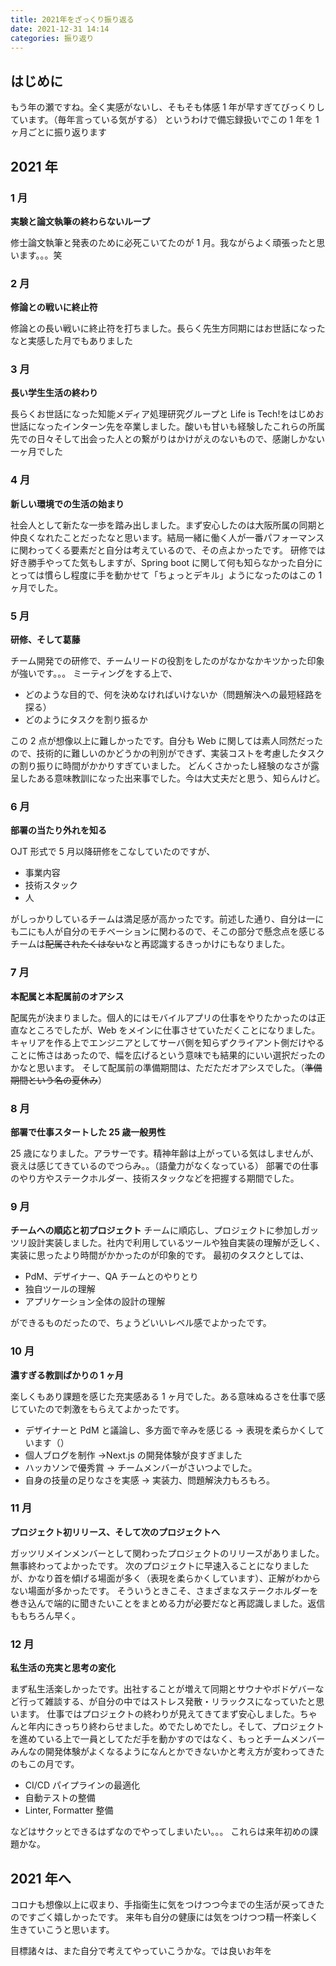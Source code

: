 ```yaml
---
title: 2021年をざっくり振り返る
date: 2021-12-31 14:14
categories: 振り返り
---
```


## はじめに

もう年の瀬ですね。全く実感がないし、そもそも体感 1 年が早すぎてびっくりしています。（毎年言っている気がする）
というわけで備忘録扱いでこの 1 年を 1 ヶ月ごとに振り返ります

## 2021 年

### 1 月

**実験と論文執筆の終わらないループ**

修士論文執筆と発表のために必死こいてたのが 1 月。我ながらよく頑張ったと思います。。。笑

### 2 月

**修論との戦いに終止符**

修論との長い戦いに終止符を打ちました。長らく先生方同期にはお世話になったなと実感した月でもありました

### 3 月

**長い学生生活の終わり**

長らくお世話になった知能メディア処理研究グループと Life is Tech!をはじめお世話になったインターン先を卒業しました。酸いも甘いも経験したこれらの所属先での日々そして出会った人との繋がりはかけがえのないもので、感謝しかない一ヶ月でした

### 4 月

**新しい環境での生活の始まり**

社会人として新たな一歩を踏み出しました。まず安心したのは大阪所属の同期と仲良くなれたことだったなと思います。結局一緒に働く人が一番パフォーマンスに関わってくる要素だと自分は考えているので、その点よかったです。
研修では好き勝手やってた気もしますが、Spring boot に関して何も知らなかった自分にとっては慣らし程度に手を動かせて「ちょっとデキル」ようになったのはこの 1 ヶ月でした。

### 5 月

**研修、そして葛藤**

チーム開発での研修で、チームリードの役割をしたのがなかなかキツかった印象が強いです。。。
ミーティングをする上で、

- どのような目的で、何を決めなければいけないか（問題解決への最短経路を探る）
- どのようにタスクを割り振るか

この 2 点が想像以上に難しかったです。自分も Web に関しては素人同然だったので、技術的に難しいのかどうかの判別ができず、実装コストを考慮したタスクの割り振りに時間がかかりすぎていました。
どんくさかったし経験のなさが露呈したある意味教訓になった出来事でした。今は大丈夫だと思う、知らんけど。

### 6 月

**部署の当たり外れを知る**

OJT 形式で 5 月以降研修をこなしていたのですが、

- 事業内容
- 技術スタック
- 人

がしっかりしているチームは満足感が高かったです。前述した通り、自分は一にも二にも人が自分のモチベーションに関わるので、そこの部分で懸念点を感じるチームは~~配属されたくはない~~なと再認識するきっかけにもなりました。

### 7 月

**本配属と本配属前のオアシス**

配属先が決まりました。個人的にはモバイルアプリの仕事をやりたかったのは正直なところでしたが、Web をメインに仕事させていただくことになりました。キャリアを作る上でエンジニアとしてサーバ側を知らずクライアント側だけやることに怖さはあったので、幅を広げるという意味でも結果的にいい選択だったのかなと思います。
そして配属前の準備期間は、ただただオアシスでした。（~~準備期間という名の夏休み~~）

### 8 月

**部署で仕事スタートした 25 歳一般男性**

25 歳になりました。アラサーです。精神年齢は上がっている気はしませんが、衰えは感じてきているのでつらみ。。（語彙力がなくなっている）
部署での仕事のやり方やステークホルダー、技術スタックなどを把握する期間でした。

### 9 月

**チームへの順応と初プロジェクト**
チームに順応し、プロジェクトに参加しガッツリ設計実装しました。社内で利用しているツールや独自実装の理解が乏しく、実装に思ったより時間がかかったのが印象的です。
最初のタスクとしては、

- PdM、デザイナー、QA チームとのやりとり
- 独自ツールの理解
- アプリケーション全体の設計の理解

ができるものだったので、ちょうどいいレベル感でよかったです。

### 10 月

**濃すぎる教訓ばかりの 1 ヶ月**

楽しくもあり課題を感じた充実感ある 1 ヶ月でした。ある意味ぬるさを仕事で感じていたので刺激をもらえてよかったです。

- デザイナーと PdM と議論し、多方面で辛みを感じる → 表現を柔らかくしています（）
- 個人ブログを制作 →Next.js の開発体験が良すぎました
- ハッカソンで優秀賞 → チームメンバーがさいつよでした。
- 自身の技量の足りなさを実感 → 実装力、問題解決力もろもろ。

### 11 月

**プロジェクト初リリース、そして次のプロジェクトへ**

ガッツリメインメンバーとして関わったプロジェクトのリリースがありました。無事終わってよかったです。
次のプロジェクトに早速入ることになりましたが、かなり首を傾げる場面が多く（表現を柔らかくしています）、正解がわからない場面が多かったです。
そういうときこそ、さまざまなステークホルダーを巻き込んで端的に聞きたいことをまとめる力が必要だなと再認識しました。返信ももちろん早く。

### 12 月

**私生活の充実と思考の変化**

まず私生活楽しかったです。出社することが増えて同期とサウナやボドゲバーなど行って雑談する、が自分の中ではストレス発散・リラックスになっていたと思います。
仕事ではプロジェクトの終わりが見えてきてまず安心しました。ちゃんと年内にきっちり終わらせました。めでたしめでたし。そして、プロジェクトを進めている上で一員としてただ手を動かすのではなく、もっとチームメンバーみんなの開発体験がよくなるようになんとかできないかと考え方が変わってきたのもこの月です。

- CI/CD パイプラインの最適化
- 自動テストの整備
- Linter, Formatter 整備

などはサクッとできるはずなのでやってしまいたい。。。
これらは来年初めの課題かな。

## 2021 年へ

コロナも想像以上に収まり、手指衛生に気をつけつつ今までの生活が戻ってきたのですごく嬉しかったです。
来年も自分の健康には気をつけつつ精一杯楽しく生きていこうと思います。

目標諸々は、また自分で考えてやっていこうかな。では良いお年を
